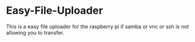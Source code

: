 # Easy-File-Uploader
This is a easy file uploader for the raspberry pi if samba or vnc or ssh is not allowing you to transfer.
